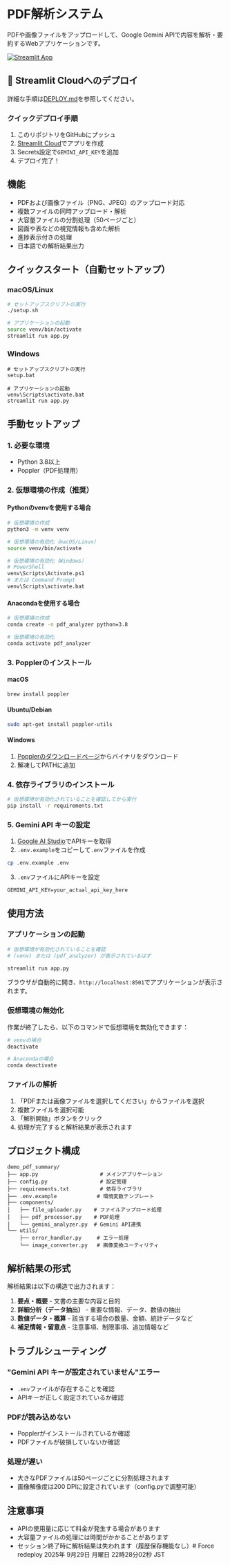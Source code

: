 # PDF解析システム

PDFや画像ファイルをアップロードして、Google Gemini APIで内容を解析・要約するWebアプリケーションです。

[![Streamlit App](https://static.streamlit.io/badges/streamlit_badge_black_white.svg)](https://share.streamlit.io/)

## 🚀 Streamlit Cloudへのデプロイ

詳細な手順は[DEPLOY.md](DEPLOY.md)を参照してください。

### クイックデプロイ手順
1. このリポジトリをGitHubにプッシュ
2. [Streamlit Cloud](https://share.streamlit.io/)でアプリを作成
3. Secrets設定で`GEMINI_API_KEY`を追加
4. デプロイ完了！

## 機能

- PDFおよび画像ファイル（PNG、JPEG）のアップロード対応
- 複数ファイルの同時アップロード・解析
- 大容量ファイルの分割処理（50ページごと）
- 図面や表などの視覚情報も含めた解析
- 進捗表示付きの処理
- 日本語での解析結果出力

## クイックスタート（自動セットアップ）

### macOS/Linux
```bash
# セットアップスクリプトの実行
./setup.sh

# アプリケーションの起動
source venv/bin/activate
streamlit run app.py
```

### Windows
```batch
# セットアップスクリプトの実行
setup.bat

# アプリケーションの起動
venv\Scripts\activate.bat
streamlit run app.py
```

## 手動セットアップ

### 1. 必要な環境

- Python 3.8以上
- Poppler（PDF処理用）

### 2. 仮想環境の作成（推奨）

#### Pythonのvenvを使用する場合
```bash
# 仮想環境の作成
python3 -m venv venv

# 仮想環境の有効化（macOS/Linux）
source venv/bin/activate

# 仮想環境の有効化（Windows）
# PowerShell
venv\Scripts\Activate.ps1
# または Command Prompt
venv\Scripts\activate.bat
```

#### Anacondaを使用する場合
```bash
# 仮想環境の作成
conda create -n pdf_analyzer python=3.8

# 仮想環境の有効化
conda activate pdf_analyzer
```

### 3. Popplerのインストール

#### macOS
```bash
brew install poppler
```

#### Ubuntu/Debian
```bash
sudo apt-get install poppler-utils
```

#### Windows
1. [Popplerのダウンロードページ](http://blog.alivate.com.au/poppler-windows/)からバイナリをダウンロード
2. 解凍してPATHに追加

### 4. 依存ライブラリのインストール

```bash
# 仮想環境が有効化されていることを確認してから実行
pip install -r requirements.txt
```

### 5. Gemini API キーの設定

1. [Google AI Studio](https://makersuite.google.com/app/apikey)でAPIキーを取得
2. `.env.example`をコピーして`.env`ファイルを作成
```bash
cp .env.example .env
```
3. `.env`ファイルにAPIキーを設定
```
GEMINI_API_KEY=your_actual_api_key_here
```

## 使用方法

### アプリケーションの起動

```bash
# 仮想環境が有効化されていることを確認
# (venv) または (pdf_analyzer) が表示されているはず

streamlit run app.py
```

ブラウザが自動的に開き、`http://localhost:8501`でアプリケーションが表示されます。

### 仮想環境の無効化

作業が終了したら、以下のコマンドで仮想環境を無効化できます：

```bash
# venvの場合
deactivate

# Anacondaの場合
conda deactivate
```

### ファイルの解析

1. 「PDFまたは画像ファイルを選択してください」からファイルを選択
2. 複数ファイルを選択可能
3. 「解析開始」ボタンをクリック
4. 処理が完了すると解析結果が表示されます

## プロジェクト構成

```
demo_pdf_summary/
├── app.py                    # メインアプリケーション
├── config.py                 # 設定管理
├── requirements.txt          # 依存ライブラリ
├── .env.example             # 環境変数テンプレート
├── components/
│   ├── file_uploader.py    # ファイルアップロード処理
│   ├── pdf_processor.py    # PDF処理
│   └── gemini_analyzer.py  # Gemini API連携
└── utils/
    ├── error_handler.py     # エラー処理
    └── image_converter.py   # 画像変換ユーティリティ
```

## 解析結果の形式

解析結果は以下の構造で出力されます：

1. **要点・概要** - 文書の主要な内容と目的
2. **詳細分析（データ抽出）** - 重要な情報、データ、数値の抽出
3. **数値データ・概算** - 該当する場合の数量、金額、統計データなど
4. **補足情報・留意点** - 注意事項、制限事項、追加情報など

## トラブルシューティング

### "Gemini API キーが設定されていません"エラー
- `.env`ファイルが存在することを確認
- APIキーが正しく設定されているか確認

### PDFが読み込めない
- Popplerがインストールされているか確認
- PDFファイルが破損していないか確認

### 処理が遅い
- 大きなPDFファイルは50ページごとに分割処理されます
- 画像解像度は200 DPIに設定されています（config.pyで調整可能）

## 注意事項

- APIの使用量に応じて料金が発生する場合があります
- 大容量ファイルの処理には時間がかかることがあります
- セッション終了時に解析結果は失われます（履歴保存機能なし）# Force redeploy 2025年 9月29日 月曜日 22時28分02秒 JST
